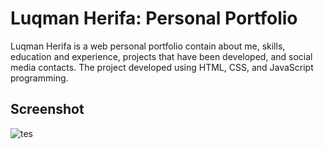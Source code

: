 # Luqman Herifa: Personal Portfolio
Luqman Herifa is a web personal portfolio contain about me, skills, education and experience, projects that have been developed, and social media contacts. The project developed using HTML, CSS, and JavaScript programming.

## Screenshot
![tes](https://luqmanherifa.site/images/imgluqmanherifa.png)
